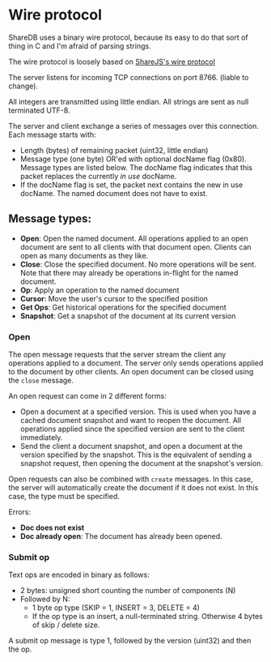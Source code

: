 # Wire protocol

ShareDB uses a binary wire protocol, because its easy to do that sort of thing in C and I'm afraid of parsing strings.

The wire protocol is loosely based on [ShareJS's wire protocol](https://github.com/josephg/ShareJS/wiki/Wire-Protocol)

The server listens for incoming TCP connections on port 8766. (liable to change).

All integers are transmitted using little endian. All strings are sent as null terminated UTF-8.

The server and client exchange a series of messages over this connection. Each message starts with:

- Length (bytes) of remaining packet (uint32, little endian)
- Message type (one byte) OR'ed with optional docName flag (0x80). Message types are listed below. The docName flag indicates that this packet replaces the currently *in use* docName.
- If the docName flag is set, the packet next contains the new in use docName. The named document does not have to exist.


## Message types:

- **Open**: Open the named document. All operations applied to an open document are sent to all clients with that document open. Clients can open as many documents as they like.
- **Close**: Close the specified document. No more operations will be sent. Note that there may already be operations in-flight for the named document.
- **Op**: Apply an operation to the named document
- **Cursor**: Move the user's cursor to the specified position
- **Get Ops**: Get historical operations for the specified document
- **Snapshot**: Get a snapshot of the document at its current version


### Open

The open message requests that the server stream the client any operations applied to a document. The server only sends operations applied to the document by other clients. An open document can be closed using the `close` message.

An open request can come in 2 different forms:

- Open a document at a specified version. This is used when you have a cached document snapshot and want to reopen the document. All operations applied since the specified version are sent to the client immediately.
- Send the client a document snapshot, and open a document at the version specified by the snapshot. This is the equivalent of sending a snapshot request, then opening the document at the snapshot's version.

Open requests can also be combined with `create` messages. In this case, the server will automatically create the document if it does not exist. In this case, the type must be specified.

Errors:

- __Doc does not exist__
- __Doc already open__: The document has already been opened.


### Submit op

Text ops are encoded in binary as follows:

- 2 bytes: unsigned short counting the number of components (N)
- Followed by N:
	- 1 byte op type (SKIP = 1, INSERT = 3, DELETE = 4)
	- If the op type is an insert, a null-terminated string. Otherwise 4 bytes of skip / delete size.

A submit op message is type 1, followed by the version (uint32) and then the op.
